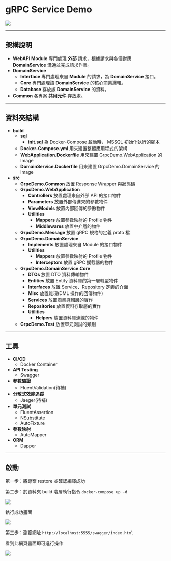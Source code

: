 # gRPC Service Demo

![](https://i.imgur.com/tcuxrOd.png)

---

## 架構說明

* **WebAPI Module**
專門處理 **外部** 請求，根據請求與各個對應 **DomainService** 溝通並完成請求作業。
* **DomainService** 
    * **Interface**
    專門處理來自 **Module** 的請求，為 **DomainService** 接口。
    * **Core**
    專門處理該 **DomainService** 的核心商業邏輯。
    * **Database**
    存放該 **DomainService** 的資料。
* **Common**
各專案 **共用元件** 存放處。

---

## 資料夾結構

* **build**
    * **sql**
        * **init.sql** 為 Docker-Compose 啟動時， MSSQL 初始化執行的腳本
    * **Docker-Compose.yml** 用來建置整體應用程式的架構
    * **WebApplication.Dockerfile** 用來建置 GrpcDemo.WebApplication 的 Image
    * **DomainService.Dockerfile** 用來建置 GrpcDemo.DomainService 的 Image
* **src**
    * **GrpcDemo.Common** 放置 Response Wrapper 與狀態碼
    * **GrpcDemo.WebApplication**
        * **Controllers** 放置處理來自外部 API 的接口物件
        * **Parameters** 放置外部傳進來的參數物件
        * **ViewModels** 放置內部回傳的參數物件
        * **Utilities**
            * **Mappers** 放置參數映射的 Profile 物件
            * **Middlewares** 放置中介層的物件
    * **GrpcDemo.Message** 放置 gRPC 規格的定義 proto 檔
    * **GrpcDemo.DomainService**
        * **Implements** 放置處理來自 Module 的接口物件
        * **Utilities**
            * **Mappers** 放置參數映射的 Profile 物件
            * **Interceptors** 放置 gRPC 攔截器的物件
    * **GrpcDemo.DomainService.Core**
        * **DTOs** 放置 DTO 資料傳輸物件
        * **Entities** 放置 Entity 資料庫的第一層轉型物件
        * **Interfaces** 放置 Service、Repository 定義的介面
        * **Misc** 放置雜項(DML 操作的回傳物件)
        * **Services** 放置商業邏輯層的實作
        * **Repositories** 放置資料存取層的實作
        * **Utilities**
            * **Helpers** 放置資料庫連線的物件
    * **GrpcDemo.Test** 放置單元測試的類別

---

## 工具
* **CI/CD**
    * Docker Container
* **API Testing**
    * Swagger
* **參數驗證**
    * FluentValidation(待補)
* **分散式效能追蹤**
    * Jaeger(待補)
* **單元測試**
    * FluentAssertion
    * NSubstitute
    * AutoFixture
* **參數映射**
    * AutoMapper
* **ORM**
    * Dapper

---

## 啟動

第一步：將專案 restore 並確認編譯成功

第二步：於資料夾 build 階層執行指令 `docker-compose up -d`

![](https://i.imgur.com/KLHd2a3.jpg)

執行成功畫面

![](https://i.imgur.com/6t1kqEC.png)

第三步：瀏覽網址 `http://localhost:5555/swagger/index.html`

看到此網頁畫面即可進行操作

![](https://i.imgur.com/ztzLtbB.png)


